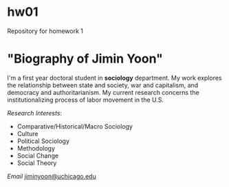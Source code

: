 # hw01
Repository for homework 1

# "Biography of Jimin Yoon"

I'm a first year doctoral student in **sociology** department. My work explores the relationship between state and society, war and capitalism, and democracy and authoritarianism. My current research concerns the institutionalizing process of labor movement in the U.S. 

*Research Interests*:
* Comparative/Historical/Macro Sociology
* Culture
* Political Sociology
* Methodology
* Social Change
* Social Theory

*Email*
[jiminyoon@uchicago.edu](mailto:jiminyoon@uchicago.edu)